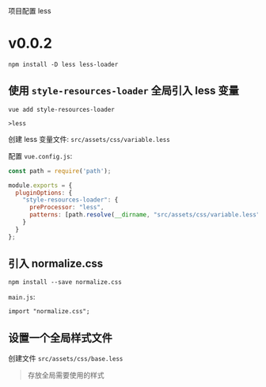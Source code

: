 
项目配置 less

# v0.0.2

```
npm install -D less less-loader
```

## 使用 `style-resources-loader` 全局引入 less 变量

```
vue add style-resources-loader

>less
```

创建 less 变量文件: `src/assets/css/variable.less`

配置 `vue.config.js`:

```js
const path = require('path');

module.exports = {
  pluginOptions: {
    "style-resources-loader": {
      preProcessor: "less",
      patterns: [path.resolve(__dirname, "src/assets/css/variable.less")]
    }
  }
};
```

## 引入 normalize.css

```
npm install --save normalize.css
```

`main.js`:

```
import "normalize.css";
```

## 设置一个全局样式文件

创建文件 `src/assets/css/base.less`

>存放全局需要使用的样式